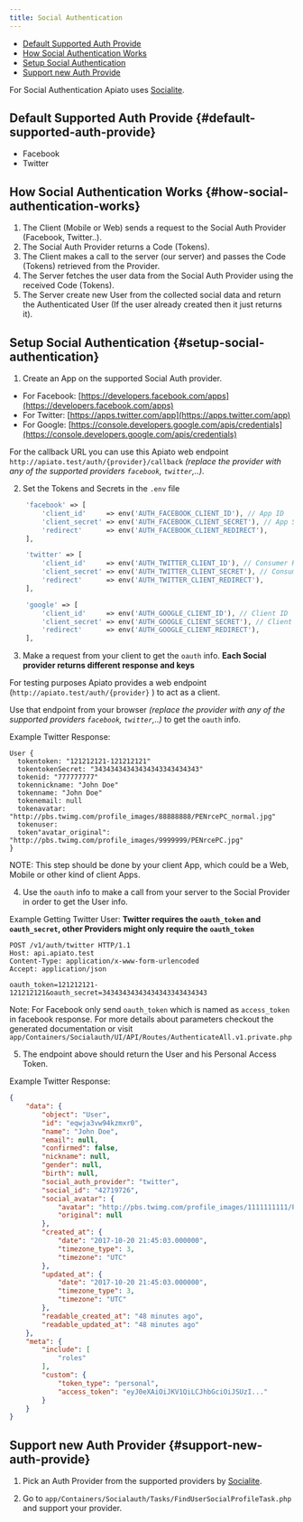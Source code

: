 ```yaml
---
title: Social Authentication
---
```


- [Default Supported Auth Provide](#default-supported-auth-provide)
- [How Social Authentication Works](#how-social-authentication-works)
- [Setup Social Authentication](#setup-social-authentication)
- [Support new Auth Provide](#support-new-auth-provide)

For Social Authentication Apiato uses [Socialite]( https://github.com/laravel/socialite).

## Default Supported Auth Provide {#default-supported-auth-provide}

* Facebook
* Twitter

## How Social Authentication Works {#how-social-authentication-works}

1. The Client (Mobile or Web) sends a request to the Social Auth Provider (Facebook, Twitter..).
2. The Social Auth Provider returns a Code (Tokens).
3. The Client makes a call to the server (our server) and passes the Code (Tokens) retrieved from the Provider.
4. The Server fetches the user data from the Social Auth Provider using the received Code (Tokens).
5. The Server create new User from the collected social data and return the Authenticated User (If the user already created then it just returns it).

## Setup Social Authentication {#setup-social-authentication}

1) Create an App on the supported Social Auth provider.

- For Facebook: [https://developers.facebook.com/apps](https://developers.facebook.com/apps)
- For Twitter: [https://apps.twitter.com/app](https://apps.twitter.com/app)
- For Google: [https://console.developers.google.com/apis/credentials](https://console.developers.google.com/apis/credentials)

For the callback URL you can use this Apiato web endpoint `http://apiato.test/auth/{provider}/callback` *(replace the provider with any of the supported providers `facebook`, `twitter`,..)*.

2) Set the Tokens and Secrets in the `.env` file

```php
    'facebook' => [
        'client_id'     => env('AUTH_FACEBOOK_CLIENT_ID'), // App ID
        'client_secret' => env('AUTH_FACEBOOK_CLIENT_SECRET'), // App Secret
        'redirect'      => env('AUTH_FACEBOOK_CLIENT_REDIRECT'),
    ],

    'twitter' => [
        'client_id'     => env('AUTH_TWITTER_CLIENT_ID'), // Consumer Key (API Key)
        'client_secret' => env('AUTH_TWITTER_CLIENT_SECRET'), // Consumer Secret (API Secret)
        'redirect'      => env('AUTH_TWITTER_CLIENT_REDIRECT'),
    ],

    'google' => [
        'client_id'     => env('AUTH_GOOGLE_CLIENT_ID'), // Client ID
        'client_secret' => env('AUTH_GOOGLE_CLIENT_SECRET'), // Client secret
        'redirect'      => env('AUTH_GOOGLE_CLIENT_REDIRECT'),
    ],
```

3) Make a request from your client to get the `oauth` info. **Each Social provider returns different response and keys**

For testing purposes Apiato provides a web endpoint (`http://apiato.test/auth/{provider}` ) to act as a client.

Use that endpoint from your browser *(replace the provider with any of the supported providers `facebook`, `twitter`,..)* to get the `oauth` info.

Example Twitter Response:

```text
User {
  tokentoken: "121212121-121212121"
  tokentokenSecret: "34343434343434343343434343"
  tokenid: "777777777"
  tokennickname: "John Doe"
  tokenname: "John Doe"
  tokenemail: null
  tokenavatar: "http://pbs.twimg.com/profile_images/88888888/PENrcePC_normal.jpg"
  tokenuser:
  token"avatar_original": "http://pbs.twimg.com/profile_images/9999999/PENrcePC.jpg"
}
```

NOTE: This step should be done by your client App, which could be a Web, Mobile or other kind of client Apps.

4) Use the `oauth` info to make a call from your server to the Social Provider in order to get the User info.

Example Getting Twitter User: **Twitter requires the `oauth_token` and `oauth_secret`, other Providers might only require the `oauth_token`**

```text
POST /v1/auth/twitter HTTP/1.1
Host: api.apiato.test
Content-Type: application/x-www-form-urlencoded
Accept: application/json

oauth_token=121212121-121212121&oauth_secret=34343434343434343343434343
```

Note: For Facebook only send `oauth_token` which is named as `access_token` in facebook response.
For more details about parameters checkout the generated documentation or visit `app/Containers/Socialauth/UI/API/Routes/AuthenticateAll.v1.private.php`

5) The endpoint above should return the User and his Personal Access Token.

Example Twitter Response:

```json
{
    "data": {
        "object": "User",
        "id": "eqwja3vw94kzmxr0",
        "name": "John Doe",
        "email": null,
        "confirmed": false,
        "nickname": null,
        "gender": null,
        "birth": null,
        "social_auth_provider": "twitter",
        "social_id": "42719726",
        "social_avatar": {
            "avatar": "http://pbs.twimg.com/profile_images/1111111111/PENrcePC_normal.jpg",
            "original": null
        },
        "created_at": {
            "date": "2017-10-20 21:45:03.000000",
            "timezone_type": 3,
            "timezone": "UTC"
        },
        "updated_at": {
            "date": "2017-10-20 21:45:03.000000",
            "timezone_type": 3,
            "timezone": "UTC"
        },
        "readable_created_at": "48 minutes ago",
        "readable_updated_at": "48 minutes ago"
    },
    "meta": {
        "include": [
            "roles"
        ],
        "custom": {
            "token_type": "personal",
            "access_token": "eyJ0eXAiOiJKV1QiLCJhbGciOiJSUzI..."
        }
    }
}
```

## Support new Auth Provider {#support-new-auth-provide}

1) Pick an Auth Provider from the supported providers by [Socialite](https://socialiteproviders.github.io/).

2) Go to `app/Containers/Socialauth/Tasks/FindUserSocialProfileTask.php` and support your provider.
